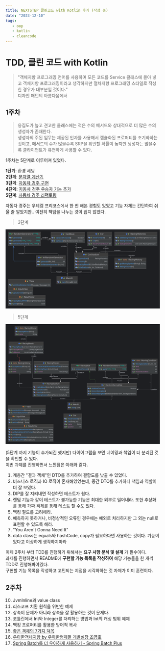 ```yaml
---
title: NEXTSTEP 클린코드 with Kotlin 후기 (작성 중)
date: "2023-12-10"
tags:
   - oop
   - kotlin
   - cleancode
---
```



# TDD, 클린 코드 with Kotlin

> "객체지향 프로그래밍 언어를 사용하여 모든 코드를 Service 클래스에 몰아 넣고 객체지향 프로그래밍이라고 생각하지만 절차지향 프로그래밍 스타일로 작성한 경우가 대부분일 것이다."  
> 디자인 패턴의 아름다움에서


## 1주차

> 응집도가 높고 견고한 클래스에는 적은 수의 메서드와 상대적으로 더 많은 수의 생성자가 존재한다.  
> 생성자의 주된 임무는 제공된 인자를 사용해서 캡슐화된 프로퍼티를 초기화하는 것이고, 메서드의 수가 많을수록 SRP을 위반할 확률이 높지만 생성자는 많을수록 클라이언트가 유연하게 사용할 수 있다.  
  
1주차는 5단계로 이루어져 있었다.
  
**1단계**: 환경 세팅  
**2단계**: [문자열 계산기](https://github.com/next-step/kotlin-racingcar/pull/1315)  
**3단계**: [자동차 경주 구현](https://github.com/next-step/kotlin-racingcar/pull/1381)  
**4단계**: [자동차 경주 우승자 기능 추가](https://github.com/next-step/kotlin-racingcar/pull/1440)  
**5단계**: [자동차 경주 리팩토링](https://github.com/next-step/kotlin-racingcar/pull/1473)  
  
자동차 경주는 우테캠 프리코스에서 한 번 해본 경험도 있었고 기능 자체는 간단하여 쉬울 줄 알았지만.. 여전히 책임을 나누는 것이 쉽지 않았다.  
  
> 3단계

![](./racingCarInit.png)

> 5단계

![](./racingCar.png)

(5단계 까지 기능이 추가되긴 했지만) 다이어그램을 보면 네이밍과 책임이 더 분리된 것을 확인할 수 있다.  
이번 과제를 진행하면서 느낀점은 아래와 같다.  
  
1. 계층간 "결과 객체"인 DTO를 추가하여 결합도를 낮출 수 있었다.
2. 비즈니스 로직과 IO 로직이 혼재해있었는데, 중간 DTO를 추가하니 책임과 역할이 더 잘 보였다.
3. DIP를 잘 지켜내면 작성하면 테스트가 쉽다.
4. 랜덤 기능과 같이 테스트가 불가능한 기능은 최대한 외부로 밀어내라. 또한 추상화를 통해 가짜 객체를 통해 테스트 할 수도 있다.
5. 백킹 필드를 고려해라.
6. 예측하지 못하거나, 비정상적인 오류인 경우에는 예외로 처리하지만 그 외는 null로 표현할 수 있도록 해라.
7. "You Aren't Gonna Need It"
8. data class는 equals와 hashCode, copy가 필요하다면 사용하는 것이다. 기능이 있다고 이상하게 생각하지마라

이제 2주차 부터 TDD를 진행하기 위해서는 **요구 사항 분석 및 설계** 가 필수이다.  
과제를 진행하면서 README에 **구현할 기능 목록을 작성하여** 해당 기능들을 한 개씩 TDD로 진행해봐야겠다.  
구현할 기능 목록을 작성하고 고민되는 지점을 시각화하는 것 자체가 이미 훈련이다.  

## 2주차

10. JvmInline과 value class
12. 리스코프 치환 원칙을 위반한 예제
13. 상속이 문제가 아니라 상속을 잘 활용하는 것이 문제다.
14. 코틀린에서 Int와 Integer를 처리하는 방법과 Int의 캐싱 범위 예제
15. 백킹 프로퍼티를 활용한 방어적 복사
16. [좋은 객체의 7가지 덕목](https://codingnuri.com/seven-virtues-of-good-object/)
17. [우아한객체지향 by 우아한형제들 개발실장 조영호](https://www.youtube.com/watch?v=dJ5C4qRqAgA&ab_channel=%EC%9A%B0%EC%95%84%ED%95%9C%ED%85%8C%ED%81%AC)
18. [Spring Batch를 더 우아하게 사용하기 - Spring Batch Plus](https://d2.naver.com/helloworld/9879422)